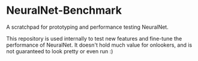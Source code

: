 # NeuralNet-Benchmark
A scratchpad for prototyping and performance testing NeuralNet.

This repository is used internally to test new features and fine-tune the performance of NeuralNet. It doesn't hold much value for onlookers, and is not guaranteed to look pretty or even run :)
